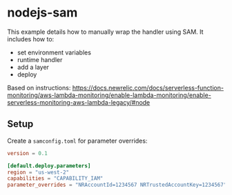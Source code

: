 # nodejs-sam

This example details how to manually wrap the handler using SAM. It includes how to:

- set environment variables
- runtime handler
- add a layer
- deploy

Based on instructions:
https://docs.newrelic.com/docs/serverless-function-monitoring/aws-lambda-monitoring/enable-lambda-monitoring/enable-serverless-monitoring-aws-lambda-legacy/#node

## Setup

Create a `samconfig.toml` for parameter overrides:

```toml
version = 0.1

[default.deploy.parameters]
region = "us-west-2"
capabilities = "CAPABILITY_IAM"
parameter_overrides = "NRAccountId=1234567 NRTrustedAccountKey=1234567"
```
